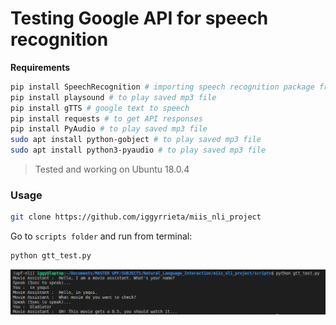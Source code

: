 # Testing Google API for speech recognition



**Requirements**

```bash
pip install SpeechRecognition # importing speech recognition package from google api 
pip install playsound # to play saved mp3 file
pip install gTTS # google text to speech 
pip install requests # to get API responses
pip install PyAudio # to play saved mp3 file
sudo apt install python-gobject # to play saved mp3 file
sudo apt install python3-pyaudio # to play saved mp3 file
```



> Tested and working on Ubuntu 18.0.4



### Usage

```bash
git clone https://github.com/iggyrrieta/miis_nli_project
```

Go to `scripts folder` and run from terminal:

```bash
python gtt_test.py
```



![](img/test1.png)
